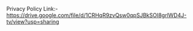 Privacy Policy Link:-    https://drive.google.com/file/d/1CRHqR9zvQsw0qpSJBkSOI8grlWD4J-tv/view?usp=sharing